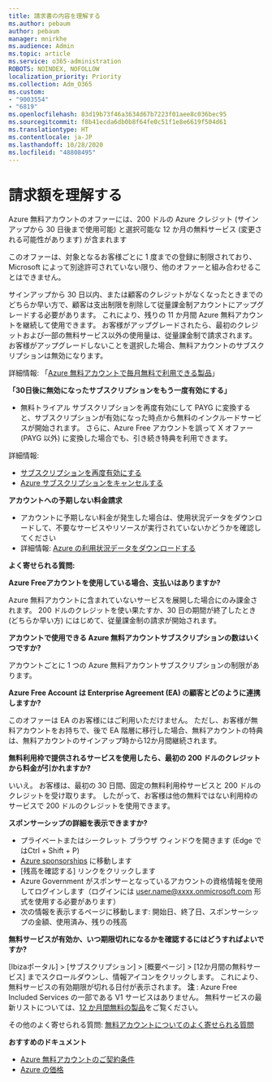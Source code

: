 ```yaml
---
title: 請求書の内容を理解する
ms.author: pebaum
author: pebaum
manager: mnirkhe
ms.audience: Admin
ms.topic: article
ms.service: o365-administration
ROBOTS: NOINDEX, NOFOLLOW
localization_priority: Priority
ms.collection: Adm_O365
ms.custom:
- "9003554"
- "6819"
ms.openlocfilehash: 83d19b73f46a3634d67b7223f01aee8c036bec95
ms.sourcegitcommit: f8b41ecda6db0b8f64fe0c51f1e8e6619f504d61
ms.translationtype: HT
ms.contentlocale: ja-JP
ms.lasthandoff: 10/28/2020
ms.locfileid: "48808495"
---
```

# <a name="understand-billing-amount"></a>請求額を理解する

Azure 無料アカウントのオファーには、200 ドルの Azure クレジット (サインアップから 30 日後まで使用可能) と選択可能な 12 か月の無料サービス (変更される可能性があります) が含まれます

このオファーは、対象となるお客様ごとに 1 度までの登録に制限されており、Microsoft によって別途許可されていない限り、他のオファーと組み合わせることはできません。

サインアップから 30 日以内、または顧客のクレジットがなくなったときまでのどちらか早い方で、顧客は支出制限を削除して従量課金制アカウントにアップグレードする必要があります。 これにより、残りの 11 か月間 Azure 無料アカウントを継続して使用できます。 お客様がアップグレードされたら、最初のクレジットおよび一部の無料サービス以外の使用量は、従量課金制で請求されます。 お客様がアップグレードしないことを選択した場合、無料アカウントのサブスクリプションは無効になります。

詳細情報: 「[Azure 無料アカウントで毎月無料で利用できる製品](https://azure.microsoft.com/free/free-account-faq/)」

**「30日後に無効になったサブスクリプションをもう一度有効にする」**

- 無料トライアル サブスクリプションを再度有効にして PAYG に変換すると、サブスクリプションが有効になった時点から無料のインクルードサービスが開始されます。 さらに、Azure Free アカウントを誤って X オファー (PAYG 以外) に変換した場合でも、引き続き特典を利用できます。

詳細情報: 
- [サブスクリプションを再度有効にする](https://docs.microsoft.com/azure/billing/billing-subscription-become-disable?WT.mc_id=Portal-Microsoft_Azure_Support)
- [Azure サブスクリプションをキャンセルする](https://docs.microsoft.com/azure/billing/billing-how-to-cancel-azure-subscription?WT.mc_id=Portal-Microsoft_Azure_Support)

**アカウントへの予期しない料金請求**

- アカウントに予期しない料金が発生した場合は、使用状況データをダウンロードして、不要なサービスやリソースが実行されていないかどうかを確認してください
- 詳細情報: [Azure の利用状況データをダウンロードする](https://docs.microsoft.com/azure/billing/billing-download-azure-invoice-daily-usage-date?WT.mc_id=Portal-Microsoft_Azure_Support#download-usage)

**よく寄せられる質問:**

**Azure Freeアカウントを使用している場合、支払いはありますか?**

Azure 無料アカウントに含まれていないサービスを展開した場合にのみ課金されます。 200 ドルのクレジットを使い果たすか、30 日の期間が終了したとき (どちらか早い方) にはじめて、従量課金制の請求が開始されます。

**アカウントで使用できる Azure 無料アカウントサブスクリプションの数はいくつですか?**  

アカウントごとに 1 つの Azure 無料アカウントサブスクリプションの制限があります。

**Azure Free Account は Enterprise Agreement (EA) の顧客とどのように連携しますか?**  

このオファーは EA のお客様にはご利用いただけません。 ただし、お客様が無料アカウントをお持ちで、後で EA 階層に移行した場合、無料アカウントの特典は、無料アカウントのサインアップ時から12か月間継続されます。

**無料利用枠で提供されるサービスを使用したら、最初の 200 ドルのクレジットから料金が引かれますか?**  

いいえ。 お客様は、最初の 30 日間、固定の無料利用枠サービスと 200 ドルのクレジットを受け取ります。 したがって、お客様は他の無料ではない利用枠のサービスで 200 ドルのクレジットを使用できます。

**スポンサーシップの詳細を表示できますか?**

- プライベートまたはシークレット ブラウザ ウィンドウを開きます (Edge ではCtrl + Shift + P)
- [Azure sponsorships](http://www.microsoftazuresponsorships.com/) に移動します
- [残高を確認する] リンクをクリックします
- Azure Government がスポンサーとなっているアカウントの資格情報を使用してログインします（ログインには user.name@xxxx.onmicrosoft.com 形式を使用する必要があります）
- 次の情報を表示するページに移動します: 開始日、終了日、スポンサーシップの金額、使用済み、残りの残高

**無料サービスが有効か、いつ期限切れになるかを確認するにはどうすればよいですか?**

[Ibizaポータル] > [サブスクリプション] > [概要ページ] > [12か月間の無料サービス] までスクロールダウンし、情報アイコンをクリックします。 これにより、無料サービスの有効期限が切れる日付が表示されます。 **注** : Azure Free Included Services の一部である V1 サービスはありません。 無料サービスの最新リストについては、[12 か月間無料の製品](http://www.microsoftazuresponsorships.com/)をご覧ください。

その他のよく寄せられる質問: [無料アカウントについてのよく寄せられる質問](https://azure.microsoft.com/free/free-account-faq/)

**おすすめのドキュメント**

- [Azure 無料アカウントのご契約条件](https://azure.microsoft.com/offers/ms-azr-0044p/)
- [Azure の価格](https://azure.microsoft.com/pricing/)
